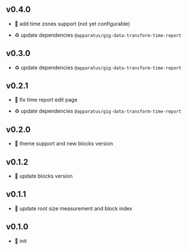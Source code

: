 ## v0.4.0

* 🌱 add time zones support (not yet configurable)

* ♻️ update dependencies `@apparatus/gig-data-transform-time-report`

## v0.3.0

* ♻️ update dependencies `@apparatus/gig-data-transform-time-report`

## v0.2.1

* 🐞 fix time report edit page

* ♻️ update dependencies `@apparatus/gig-data-transform-time-report`

## v0.2.0

* 🌱 theme support and new blocks version

## v0.1.2

* 🐞 update blocks version

## v0.1.1

* 🐞 update root size measurement and block index

## v0.1.0

* 🐣 init

